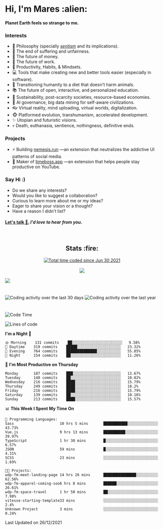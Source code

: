 <h1>Hi, I'm Mares :alien:</h1>

#### Planet Earth feels so strange to me.

### **Interests**

- 🌊 Philosophy (specially [_sentism_][sentismmedium] and its implications).
- 🎯 The end of suffering and unfairness.
- 💸 The future of money.
- 💼 The future of work.
- 🧠 Productivity, Habits, & Mindsets.
- 💻 Tools that make creating new and better tools easier (especially in software).
- 🥗 Transitioning humanity to a diet that doesn't harm animals.
- 📚 The future of open, interactive, and personalized education.
- 🌱 Sustainability, post-scarcity societies, resource-based economies.
- 🤖 AI governance, big data mining for self-aware civilizations.
- 👓 Virtual reality, mind uploading, virtual worlds, digitalization.
- 🐵 Platformed evolution, transhumanism, accelerated development.
- ✨ Utopian and futuristic visions.
- 💀 Death, euthanasia, sentience, nothingness, definitive ends.


### **Projects**

- ⚡ Building [nemesis.run](https://nemesis.run) —an extension that neutralizes the addictive UI patterns of social media.
- 💎 Maker of [timeboss.app](https://timeboss.app) —an extension that helps people stay productive on YouTube.


### **Say Hi :)**

- Do we share any interests?
- Would you like to suggest a collaboration?
- Curious to learn more about me or my ideas?
- Eager to share your vision or a thought?
- Have a reason I didn't list?

#### [Let's talk :wave:.](mailto:mareszhar@gmail.com) _I'd love to hear from you_.

[sentismmedium]: https://medium.com/@mareszhar/born-a-prisoner-a-reflection-about-life-its-struggles-and-a-plan-to-escape-d8566ce9b026

<br>

<h2 align="center">Stats :fire:</h2>

<div align="center">
  <a href="https://wakatime.com/@cfdc0e0d-4860-4b62-9ff0-cb659185525e">
    <img src="https://wakatime.com/badge/user/cfdc0e0d-4860-4b62-9ff0-cb659185525e.svg" alt="Total time coded since Jun 30 2021" />
  </a>
</div>

<br>

<div align="center">
  <img src="https://github-readme-streak-stats.herokuapp.com?user=mareszhar&theme=black-ice&hide_border=true&stroke=FFFFFF15&ring=DF8FFE&fire=DF8FFE&currStreakLabel=DF8FFE&background=1A232A&currStreakNum=86FFAB&dates=B1AAB3FF">
</div>

<!-- Add or remove this: &dates=B1AAB3FF at the end of the streak stats URL if they get bugged and aren't updating -->

<br>

<img src="https://activity-graph.herokuapp.com/graph?username=mareszhar&theme=nord&bg_color=00000000&color=979797&line=DF8FFE&point=00000000&area=true&hide_border=true">

<br>

<h1></h1>

<img src="https://wakatime.com/share/@mares/5df0ff02-9c79-41b4-b540-51dc9c65a57b.svg" alt="Coding activity over the last 30 days" />
<img src="https://wakatime.com/share/@mares/ea89ba71-f374-40af-930c-e0655909fe37.svg" alt="Coding activity over the last year" />

<h1></h1>

<!--START_SECTION:waka-->
![Code Time](http://img.shields.io/badge/Code%20Time-396%20hrs%2058%20mins-blue)

![Lines of code](https://img.shields.io/badge/From%20Hello%20World%20I%27ve%20Written-124%20Thousand%20lines%20of%20code-blue)

**I'm a Night 🦉** 

```text
🌞 Morning    131 commits    ██░░░░░░░░░░░░░░░░░░░░░░░   9.58% 
🌆 Daytime    319 commits    █████░░░░░░░░░░░░░░░░░░░░   23.32% 
🌃 Evening    764 commits    ██████████████░░░░░░░░░░░   55.85% 
🌙 Night      154 commits    ██░░░░░░░░░░░░░░░░░░░░░░░   11.26%

```
📅 **I'm Most Productive on Thursday** 

```text
Monday       187 commits    ███░░░░░░░░░░░░░░░░░░░░░░   13.67% 
Tuesday      148 commits    ██░░░░░░░░░░░░░░░░░░░░░░░   10.82% 
Wednesday    216 commits    ████░░░░░░░░░░░░░░░░░░░░░   15.79% 
Thursday     249 commits    ████░░░░░░░░░░░░░░░░░░░░░   18.2% 
Friday       216 commits    ████░░░░░░░░░░░░░░░░░░░░░   15.79% 
Saturday     139 commits    ██░░░░░░░░░░░░░░░░░░░░░░░   10.16% 
Sunday       213 commits    ████░░░░░░░░░░░░░░░░░░░░░   15.57%

```


📊 **This Week I Spent My Time On** 

```text
💬 Programming Languages: 
Sass                     10 hrs 5 mins       ███████████░░░░░░░░░░░░░░   43.73% 
Vue.js                   9 hrs 13 mins       ██████████░░░░░░░░░░░░░░░   39.97% 
TypeScript               1 hr 30 mins        █░░░░░░░░░░░░░░░░░░░░░░░░   6.57% 
JSON                     59 mins             █░░░░░░░░░░░░░░░░░░░░░░░░   4.31% 
SCSS                     23 mins             ░░░░░░░░░░░░░░░░░░░░░░░░░   1.69%

🐱‍💻 Projects: 
wdp-fm-meet-landing-page 14 hrs 26 mins      ███████████████░░░░░░░░░░   62.56% 
wdp-fm-apparel-coming-soo6 hrs 8 mins        ██████░░░░░░░░░░░░░░░░░░░   26.61% 
wdp-fm-space-travel      1 hr 50 mins        ██░░░░░░░░░░░░░░░░░░░░░░░   7.98% 
vitesse-starting-template33 mins             ░░░░░░░░░░░░░░░░░░░░░░░░░   2.4% 
Unknown Project          3 mins              ░░░░░░░░░░░░░░░░░░░░░░░░░   0.24%

```


 Last Updated on 26/12/2021
<!--END_SECTION:waka-->
